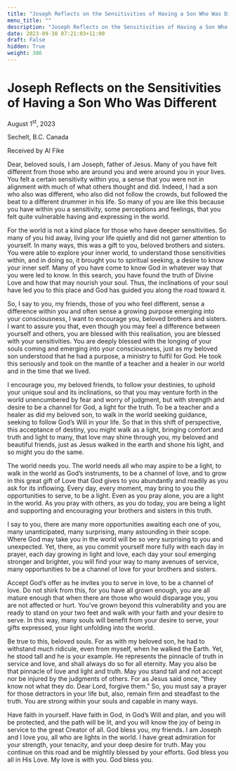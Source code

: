 ```yaml
---
title: "Joseph Reflects on the Sensitivities of Having a Son Who Was Different"
menu_title: ""
description: "Joseph Reflects on the Sensitivities of Having a Son Who Was Different"
date: 2023-09-30 07:21:03+11:00
draft: False
hidden: True
weight: 386
---
```

# Joseph Reflects on the Sensitivities of Having a Son Who Was Different  

August 1<sup>st</sup>, 2023

Sechelt, B.C. Canada

Received by Al Fike  


Dear, beloved souls, I am Joseph, father of Jesus. Many of you have felt different from those who are around you and were around you in your lives. You felt a certain sensitivity within you, a sense that you were not in alignment with much of what others thought and did. Indeed, I had a son who also was different, who also did not follow the crowds, but followed the beat to a different drummer in his life. So many of you are like this because you have within you a sensitivity, some perceptions and feelings, that you felt quite vulnerable having and expressing in the world. 
 
For the world is not a kind place for those who have deeper sensitivities. So many of you hid away, living your life quietly and did not garner attention to yourself. In many ways, this was a gift to you, beloved brothers and sisters. You were able to explore your inner world, to understand those sensitivities within, and in doing so, it brought you to spiritual seeking, a desire to know your inner self. Many of you have come to know God in whatever way that you were led to know. In this search, you have found the truth of Divine Love and how that may nourish your soul. Thus, the inclinations of your soul have led you to this place and God has guided you along the road toward it. 

So, I say to you, my friends, those of you who feel different, sense a difference within you and often sense a growing purpose emerging into your consciousness, I want to encourage you, beloved brothers and sisters. I want to assure you that, even though you may feel a difference between yourself and others, you are blessed with this realisation, you are blessed with your sensitivities. You are deeply blessed with the longing of your souls coming and emerging into your consciousness, just as my beloved son understood that he had a purpose, a ministry to fulfil for God. He took this seriously and took on the mantle of a teacher and a healer in our world and in the time that we lived. 

I encourage you, my beloved friends, to follow your destinies, to uphold your unique soul and its inclinations, so that you may venture forth in the world unencumbered by fear and worry of judgment, but with strength and desire to be a channel for God, a light for the truth. To be a teacher and a healer as did my beloved son, to walk in the world seeking guidance, seeking to follow God’s Will in your life. So that in this shift of perspective, this acceptance of destiny, you might walk as a light, bringing comfort and truth and light to many, that love may shine through you, my beloved and beautiful friends, just as Jesus walked in the earth and shone his light, and so might you do the same. 
 
The world needs you. The world needs all who may aspire to be a light, to walk in the world as God’s instruments, to be a channel of love, and to grow in this great gift of Love that God gives to you abundantly and readily as you ask for its inflowing. Every day, every moment, may bring to you the opportunities to serve, to be a light. Even as you pray alone, you are a light in the world. As you pray with others, as you do today, you are being a light and supporting and encouraging your brothers and sisters in this truth. 

I say to you, there are many more opportunities awaiting each one of you, many unanticipated, many surprising, many astounding in their scope. Where God may take you in the world will be so very surprising to you and unexpected. Yet, there, as you commit yourself more fully with each day in prayer, each day growing in light and love, each day your soul emerging stronger and brighter, you will find your way to many avenues of service, many opportunities to be a channel of love for your brothers and sisters. 

Accept God’s offer as he invites you to serve in love, to be a channel of love. Do not shirk from this, for you have all grown enough, you are all mature enough that when there are those who would disparage you, you are not affected or hurt. You’ve grown beyond this vulnerability and you are ready to stand on your two feet and walk with your faith and your desire to serve. In this way, many souls will benefit from your desire to serve, your gifts expressed, your light unfolding into the world.

Be true to this, beloved souls. For as with my beloved son, he had to withstand much ridicule, even from myself, when he walked the Earth. Yet, he stood tall and he is your example. He represents the pinnacle of truth in service and love, and shall always do so for all eternity. May you also be that pinnacle of love and light and truth. May you stand tall and not accept nor be injured by the judgments of others. For as Jesus said once, “they know not what they do. Dear Lord, forgive them.” So, you must say a prayer for those detractors in your life but, also, remain firm and steadfast to the truth. You are strong within your souls and capable in many ways. 

Have faith in yourself. Have faith in God, in God’s Will and plan, and you will be protected, and the path will be lit, and you will know the joy of being in service to the great Creator of all. God bless you, my friends. I am Joseph and I love you, all who are lights in the world. I have great admiration for your strength, your tenacity, and your deep desire for truth. May you continue on this road and be mightily blessed by your efforts. God bless you all in His Love. My love is with you. God bless you. 